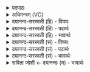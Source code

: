 <details><summary>पदपाठः</summary>

आ। यत्। इ॒षे। नृ॒पति॒मिति॑ नृ॒ऽपति॑म्। तेजः॑। आन॑ट्। शुचि॑। रेतः॑। निषि॑क्तम्। निषि॑क्त॒मिति॒ निऽसि॑क्तम्। द्यौः। अ॒भीके॑। अ॒ग्निः। शर्द्ध॑म्। अ॒न॒व॒द्यम्। युवा॑नम्। स्वा॒ध्य᳖मिति॑। सुऽआ॒ध्य᳖म्। ज॒न॒य॒त्। सू॒दय॑त्। च॒। ११।
</details>

<details><summary>अधिमन्त्रम् (VC)</summary>

- अग्निर्देवता
- पराशर ऋषिः
- विराट्त्रिष्टुप्
- धैवतः
</details>

<details><summary>दयानन्द-सरस्वती (हि) - विषयः</summary>

फिर उसी विषय को अगले मन्त्र में कहा है ॥
</details>

<details><summary>दयानन्द-सरस्वती (हि) - पदार्थः</summary>

पदार्थान्वयभाषाः -  हे मनुष्यो ! (यत्) जब (इषे) वर्षा के लिये (निषिक्तम्) अग्नि में घृतादि के पड़ने से निरन्तर बढ़ा हुआ (शुचि) पवित्र (तेजः) यज्ञ से उठा तेज (नृपतिम्) जैसे राजा का तेज व्याप्त हो वैसे सूर्य को (आ, आनट्) अच्छे प्रकार व्याप्त होता है, तब (अग्निः) सूर्यरूप अग्नि (शर्द्धम्) बलहेतु (अनवद्यम्) निर्दोष (युवानम्) ज्वानी को करनेहारे (स्वाध्यम्) जिनका सब चिन्तन करते (रेतः) ऐसे पराक्रमकारी वृष्टि जल को (द्यौः) आकाश के (अभीके) निकट (जनयत्) उत्पन्न करता (च) और (सूदयत्) वर्षा करता है ॥११ ॥
</details>

<details><summary>दयानन्द-सरस्वती (हि) - भावार्थः</summary>

भावार्थभाषाः -  इस मन्त्र में वाचकलुप्तोपमालङ्कार है। जैसे अग्नि में होम किया द्रव्य तेज के साथ ही सूर्य को प्राप्त होता और सूर्य जलादि को आकर्षण कर वर्षा करके सबकी रक्षा करता है, वैसे राजा प्रजाओं से करों को ले, दुर्भिक्षकाल में फिर दे, श्रेष्ठों को सम्यक् पालन और दुष्टों को सम्यक् ताड़ना देके प्रगल्भता और बल को प्राप्त होता है ॥११ ॥
</details>

<details><summary>दयानन्द-सरस्वती (सं) - विषयः</summary>

पुनस्तमेव विषयमाह ॥
</details>

<details><summary>दयानन्द-सरस्वती (सं) - पदार्थः</summary>

पदार्थान्वयभाषाः -  हे मनुष्याः ! यदिषे निषिक्तं शुचि तेजो नृपतिमाऽऽनट् तदाग्निः शर्द्धमनवद्यं युवानं स्वाध्यं रेतो द्यौरभीके जनयत् सूदयच्च ॥११ ॥
</details>

<details><summary>दयानन्द-सरस्वती (सं) - भावार्थः</summary>

भावार्थभाषाः -  यथाऽग्नौ हुतं द्रव्यं तेजसा सहैव सूर्य्यं प्राप्नोति, सूर्य्यो जलाद्याकृष्य वर्षित्वा सर्वान् पालयति, तथा राजा प्रजाभ्यः करानाकृष्य दुर्भिक्षे पुनर्दत्वा श्रेष्ठान् सम्पाल्य दुष्टान् सन्ताड्य प्रागल्भ्यं बलञ्च प्राप्नोति ॥११ ॥
</details>

<details><summary>सविता जोशी ← दयानन्दः (म) - भावार्थः</summary>

भावार्थभाषाः -  या मंत्रात वाचकलुप्तोपमालंकार आहे. जसे अग्नीत टाकलेले द्रव्य वेगाने सूर्याकडे जाते आणि सूर्य मेघाद्वारे जलाच्या रूपाने बरसून सर्वांचे रक्षण करतो तसे राजाने प्रजेकडून कर घेऊन दुर्भिक्ष आल्यास पुन्हा प्रजेला तो परत करावा. श्रेष्ठांचे पालन व दुष्टांचे निर्दालन करावे. म्हणजे प्रगल्भता व सामर्थ्य प्राप्त होते.
</details>